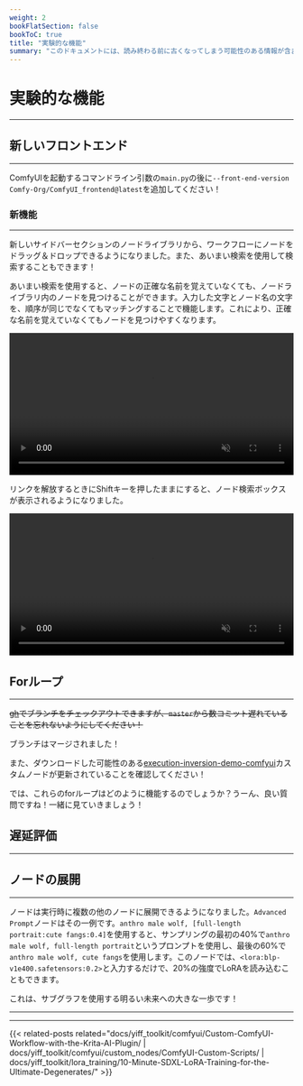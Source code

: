 ```yaml
---
weight: 2
bookFlatSection: false
bookToC: true
title: "実験的な機能"
summary: "このドキュメントには、読み終わる前に古くなってしまう可能性のある情報が含まれています！メガネをかけて読むことをお忘れなく！"
---
```


<!--markdownlint-disable MD025 MD033 MD038 -->

# 実験的な機能

---

## 新しいフロントエンド

---

ComfyUIを起動するコマンドライン引数の`main.py`の後に`--front-end-version Comfy-Org/ComfyUI_frontend@latest`を追加してください！

### 新機能

---

新しいサイドバーセクションのノードライブラリから、ワークフローにノードをドラッグ＆ドロップできるようになりました。また、あいまい検索を使用して検索することもできます！

あいまい検索を使用すると、ノードの正確な名前を覚えていなくても、ノードライブラリ内のノードを見つけることができます。入力した文字とノード名の文字を、順序が同じでなくてもマッチングすることで機能します。これにより、正確な名前を覚えていなくてもノードを見つけやすくなります。

<div style="text-align: center;">
    <video style="width: 100%;" autoplay loop muted playsinline>
        <source src="https://huggingface.co/k4d3/yiff_toolkit/resolve/main/node_library_search_drag.mp4" type="video/mp4">
        お使いのブラウザはビデオタグをサポートしていません。
    </video>
</div>

リンクを解放するときにShiftキーを押したままにすると、ノード検索ボックスが表示されるようになりました。

<div style="text-align: center;">
    <video style="width: 100%;" autoplay loop muted playsinline>
        <source src="https://huggingface.co/k4d3/yiff_toolkit/resolve/main/link_release_node.mp4" type="video/mp4">
        お使いのブラウザはビデオタグをサポートしていません。
    </video>
</div>

## Forループ

---

~~[gh](https://cli.github.com/)でブランチをチェックアウトできますが、`master`から数コミット遅れていることを忘れないようにしてください！~~

<!--
```bash
gh pr checkout 2666
```

以下のコマンドで`master`に戻ることができます：

```bash
git checkout master
```

または、以下のようにすることもできます：

```bash
gh pr checkout 2666
git fetch origin
git merge origin/master
```
-->

ブランチはマージされました！

また、ダウンロードした可能性のある[execution-inversion-demo-comfyui](https://github.com/BadCafeCode/execution-inversion-demo-comfyui)カスタムノードが更新されていることを確認してください！

では、これらのforループはどのように機能するのでしょうか？うーん、良い質問ですね！一緒に見ていきましょう！

## 遅延評価

---

## ノードの展開

---

ノードは実行時に複数の他のノードに展開できるようになりました。`Advanced Prompt`ノードはその一例です。`anthro male wolf, [full-length portrait:cute fangs:0.4]`を使用すると、サンプリングの最初の40%で`anthro male wolf, full-length portrait`というプロンプトを使用し、最後の60%で`anthro male wolf, cute fangs`を使用します。このノードでは、`<lora:blp-v1e400.safetensors:0.2>`と入力するだけで、20%の強度でLoRAを読み込むこともできます。

これは、サブグラフを使用する明るい未来への大きな一歩です！

---

---

{{< related-posts related="docs/yiff_toolkit/comfyui/Custom-ComfyUI-Workflow-with-the-Krita-AI-Plugin/ | docs/yiff_toolkit/comfyui/custom_nodes/ComfyUI-Custom-Scripts/ | docs/yiff_toolkit/lora_training/10-Minute-SDXL-LoRA-Training-for-the-Ultimate-Degenerates/" >}}
